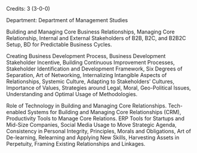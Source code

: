 Credits: 3 (3-0-0)

Department: Department of Management Studies

Building and Managing Core Business Relationships, Managing Core Relationship, Internal and External Stakeholders of B2B, B2C, and B2B2C Setup, BD for Predictable Business Cycles.

Creating Business Development Process, Business Development Stakeholder Incentive, Building Continuous Improvement Processes, Stakeholder Identification and Development Framework, Six Degrees of Separation, Art of Networking, Internalizing Intangible Aspects of Relationships, Systemic Culture, Adapting to Stakeholders’ Cultures, Importance of Values, Strategies around Legal, Moral, Geo-Political Issues, Understanding and Optimal Usage of Methodologies.

Role of Technology in Building and Managing Core Relationships. Tech- enabled Systems for Building and Managing Core Relationships (CRM), Productivity Tools to Manage Core Relations. ERP Tools for Startups and Mid-Size Companies, Social Media Usage to Move Strategic Agenda, Consistency in Personal Integrity, Principles, Morals and Obligations, Art of De-learning, Relearning and Applying New Skills, Harvesting Assets in Perpetuity, Framing Existing Relationships and Linkages.